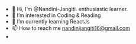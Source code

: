 - 👋 Hi, I’m @Nandini-Jangiti. enthusiastic learner. 
- 👀 I’m interested in Coding & Reading 
- 🌱 I’m currently learning ReactJs
- 📫 How to reach me nandinijangiti16@gmail.com
- 


<!---
Nandini-Jangiti/Nandini-Jangiti is a ✨ special ✨ repository because its `README.md` (this file) appears on your GitHub profile.
You can click the Preview link to take a look at your changes.
--->
